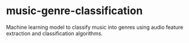 # music-genre-classification
Machine learning model to classify music into genres using audio feature extraction and classification algorithms.

